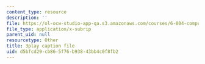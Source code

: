 ```yaml
---
content_type: resource
description: ''
file: https://ol-ocw-studio-app-qa.s3.amazonaws.com/courses/6-004-computation-structures-spring-2017/d5bfcd29cb865f76b93843bb4c0f8fb2_q30W7ApRqjI.vtt
file_type: application/x-subrip
parent_uid: null
resourcetype: Other
title: 3play caption file
uid: d5bfcd29-cb86-5f76-b938-43bb4c0f8fb2
---
```


